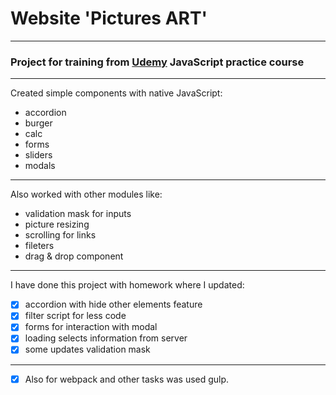 # Website 'Pictures ART'
****
### Project for training from [Udemy][1] JavaScript practice course
----
Created simple components with native JavaScript:
- accordion
- burger
- calc
- forms
- sliders
- modals
---
Also worked with other modules like:
- validation mask for inputs
- picture resizing
- scrolling for links
- fileters
- drag & drop component
----
I have done this project with homework where I updated:
- [x] accordion with hide other elements feature
- [x] filter script for less code
- [x] forms for interaction with modal
- [x] loading selects information from server
- [x] some updates validation mask
-----
- [x] Also for webpack and other tasks was used gulp.






[1]: https://www.udemy.com/course/javascript_practice/